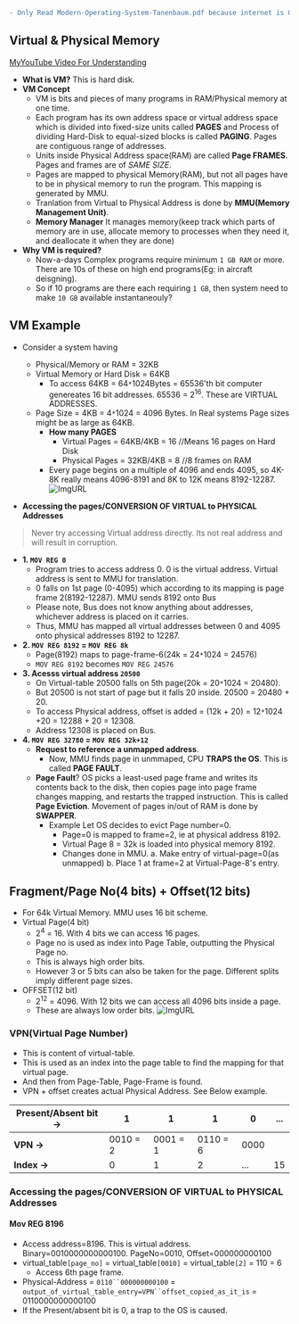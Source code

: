 ```diff
- Only Read Modern-Operating-System-Tanenbaum.pdf because internet is Garbage
```
## Virtual & Physical Memory
[MyYouTube Video For Understanding](https://www.youtube.com/watch?v=OjGycsu0I1M)
- **What is VM?** This is hard disk.
- **VM Concept** 
  - VM is bits and pieces of many programs in RAM/Physical memory at one time.
  - Each program has its own address space or virtual address space which is divided into fixed-size units called **PAGES** and Process of dividing Hard-Disk to equal-sized blocks is called **PAGING**. Pages are contiguous range of addresses.
  - Units inside Physical Address space(RAM) are called **Page FRAMES**. Pages and frames are of *SAME SIZE*.
  - Pages are mapped to physical Memory(RAM), but not all pages have to be in physical memory to run the program. This mapping is generated by MMU.
  - Tranlation from Virtual to Physical Address is done by **MMU(Memory Management Unit)**.
  - **Memory Manager** It manages memory(keep track which parts of memory are in use, allocate memory to processes when they need it, and deallocate it when they are done)
- **Why VM is required?**
  - Now-a-days Complex programs require minimum `1 GB RAM` or more. There are 10s of these on high end programs(Eg: in aircraft deisgning).
  - So if 10 programs are there each requiring `1 GB`, then system need to make `10 GB` available instantaneouly?

## VM Example
- Consider a system having 
  - Physical/Memory or RAM = 32KB
  - Virtual Memory or Hard Disk = 64KB
    - To access 64KB = 64`*`1024Bytes = 65536'th bit computer genereates 16 bit addresses. 65536 = 2<sup>16</sup>. These are VIRTUAL ADDRESSES.
  - Page Size = 4KB = 4`*`1024 = 4096 Bytes. In Real systems Page sizes might be as large as 64KB.
    - **How many PAGES**
      - Virtual Pages = 64KB/4KB = 16         //Means 16 pages on Hard Disk
      - Physical Pages = 32KB/4KB = 8         //8 frames on RAM
    - Every page begins on a multiple of 4096 and ends 4095, so 4K-8K really means 4096-8191 and 8K to 12K means 8192-12287.      
![ImgURL](https://i.ibb.co/GCFwbL0/virtual-physical.png)

- **Accessing the pages/CONVERSION OF VIRTUAL to PHYSICAL Addresses**
> Never try accessing Virtual address directly. Its not real address and will result in corruption.
- **1. `MOV REG 0`**
  - Program tries to access address 0. 0 is the virtual address. Virtual address is sent to MMU for translation.
  - 0 falls on 1st page (0-4095) which according to its mapping is page frame 2(8192-12287). MMU sends 8192 onto Bus
  - Please note, Bus does not know anything about addresses, whichever address is placed on it carries.
  - Thus, MMU has mapped all virtual addresses between 0 and 4095 onto physical addresses 8192 to 12287.
- **2. `MOV REG 8192` = `MOV REG 8k`**
  - Page(8192) maps to page-frame-6(24k = 24`*`1024 = 24576)
  - `MOV REG 8192` becomes `MOV REG 24576`
- **3. Acesss virtual address `20500`**
  - On Virtual-table 20500 falls on 5th page(20k = 20`*`1024 = 20480). 
  - But 20500 is not start of page but it falls 20 inside. 20500 = 20480 + 20.
  - To access Physical address, offset is added = (12k + 20) = 12`*`1024 +20 = 12288 + 20 = 12308. 
  - Address 12308 is placed on Bus.
- **4. `MOV REG 32780` = `MOV REG 32k+12`**
  - **Request to reference a unmapped address**.
    - Now, MMU finds page in unmmaped, CPU **TRAPS the OS**. This is called **PAGE FAULT**.
  - **Page Fault**? OS picks a least-used page frame and writes its contents back to the disk, then copies page into page frame changes mapping, and restarts the trapped instruction. This is called **Page Eviction**. Movement of pages in/out of RAM is done by **SWAPPER**.
    - Example Let OS decides to evict Page number=0. 
      - Page=0 is mapped to frame=2, ie at physical address 8192.
      - Virtual Page 8 = 32k is loaded into physical memory 8192.
      - Changes done in MMU.  a. Make entry of virtual-page=0(as unmapped)  b. Place 1 at frame=2 at Virtual-Page-8's entry.

## Fragment/Page No(4 bits) + Offset(12 bits) 
- For 64k Virtual Memory. MMU uses 16 bit scheme.
- Virtual Page(4 bit) 
  - 2<sup>4</sup> = 16. With 4 bits we can access 16 pages.
  - Page no is used as index into Page Table, outputting the Physical Page no.
  - This is always high order bits.
  - However 3 or 5 bits can also be taken for the page. Different splits imply different page sizes.
- OFFSET(12 bit)
  - 2<sup>12</sup> = 4096. With 12 bits we can access all 4096 bits inside a page.
  - These are always low order bits.
![ImgURL](https://i.ibb.co/86bzCf4/MMU-opearation.png)   

### VPN(Virtual Page Number)
- This is content of virtual-table.
- This is used as an index into the page table to find the mapping for that virtual page.
- And then from Page-Table, Page-Frame is found.
- VPN + offset creates actual Physical Address. See Below example.

| **Present/Absent bit ->** | 1 | 1 | 1 | 0 | ... |
| --- | --- | --- | --- | --- | --- |
| **VPN ->** | 0010 = 2 | 0001 = 1 | 0110 = 6 | 0000 |  |
| **Index ->** | 0 | 1 | 2 | ... | 15 |

### Accessing the pages/CONVERSION OF VIRTUAL to PHYSICAL Addresses
#### Mov REG 8196
- Access address=8196. This is virtual address. Binary=0010000000000100. PageNo=0010, Offset=000000000100
- virtual_table`[page_no]` = virtual_table`[0010]` = virtual_table`[2]` = 110 = 6
  - Access 6th page frame.
- Physical-Address = `0110``000000000100` = `output_of_virtual_table_entry=VPN``offset_copied_as_it_is` = 0110000000000100
- If the Present/absent bit is 0, a trap to the OS is caused.
